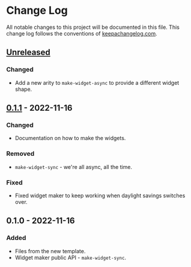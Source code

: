 # Change Log
All notable changes to this project will be documented in this file. This change log follows the conventions of [keepachangelog.com](http://keepachangelog.com/).

## [Unreleased]
### Changed
- Add a new arity to `make-widget-async` to provide a different widget shape.

## [0.1.1] - 2022-11-16
### Changed
- Documentation on how to make the widgets.

### Removed
- `make-widget-sync` - we're all async, all the time.

### Fixed
- Fixed widget maker to keep working when daylight savings switches over.

## 0.1.0 - 2022-11-16
### Added
- Files from the new template.
- Widget maker public API - `make-widget-sync`.

[Unreleased]: https://sourcehost.site/your-name/hello/compare/0.1.1...HEAD
[0.1.1]: https://sourcehost.site/your-name/hello/compare/0.1.0...0.1.1

